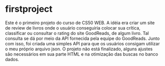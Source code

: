 # firstproject
 Este é o primeiro projeto do curso de CS50 WEB. A idéia era criar um site de review de livros onde o usuário conseguiria colocar sua crítica, classificar ou consultar o rating do site GoodReads, de algum livro. Tal consulta se dá por meio da API fornecida pela equipe do GoodReads. Junto com isso, foi criada uma simples API para que os usuários consigam utilizar o meu próprio arquivo json.
 O projeto não está finalizado, alguns ajustes são necessários em sua parte HTML e na otimização das buscas no banco dados.
